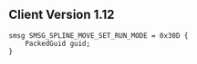 ## Client Version 1.12

```rust,ignore
smsg SMSG_SPLINE_MOVE_SET_RUN_MODE = 0x30D {
    PackedGuid guid;    
}

```
